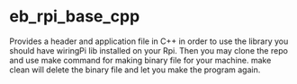 # eb_rpi_base_cpp
Provides a header and application file in C++
in order to use the library you should have wiringPi lib installed on your Rpi.
Then you may clone the repo and use make command for making binary file for your machine. 
make clean will delete the binary file and let you make the program again.
